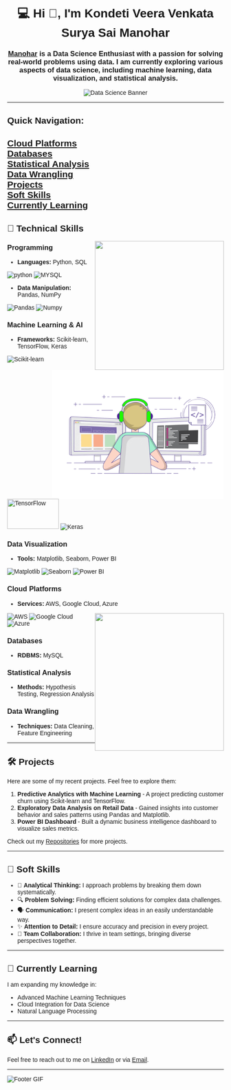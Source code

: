 
<h1 align="center"><font face="Arial">💻 Hi 👋, I'm Kondeti Veera Venkata Surya Sai Manohar </h1>
<h3 align="center"><font face="Arial"><a href="https://www.linkedin.com/in/manohar-kondeti/" target="_blank" rel="noreferrer">Manohar</a> is a Data Science Enthusiast with a passion for solving real-world problems using data. I am currently exploring various aspects of data science, including machine learning, data visualization, and statistical analysis.</font></h3>

<div align="center">
    <img src="https://github.com/user-attachments/assets/8270442c-df8c-41f2-ba1d-aed2e4c36bf9" alt="Data Science Banner" />
</div>

---
## Quick Navigation:
[Cloud Platforms](#cloud-platforms)  
[Databases](#databases)  
[Statistical Analysis](#statistical-analysis)  
[Data Wrangling](#data-wrangling)  
[Projects](https://github.com/manohar48936/manohar48936/edit/main/README.md#-projects)  
[Soft Skills](#soft-skills)  
[Currently Learning](#currently-learning)  
---


## 🚀 **Technical Skills**

<img align="right" height="300" width="300" src="https://media.giphy.com/media/LmNwrBhejkK9EFP504/giphy.gif" />


### Programming
- **Languages:** Python, SQL

<p align="left"><img 
src="https://github.com/user-attachments/assets/fb193712-51f0-4d4a-b822-d0466c034353" alt="python" title="python" width="60" height="60"/> <img src="https://github.com/user-attachments/assets/1bd26e2e-a762-41ab-a6c8-535cdca9df3b" alt="MYSQL" title="MYSQL" width="80" height="60"/>  </p>

- **Data Manipulation:** Pandas, NumPy  

<p align="left"><img 
src="https://github.com/user-attachments/assets/dea647dc-cd87-416f-a213-45821ea0a9a8" alt="Pandas" title="pandas" width="80" height="70"/> <img src="https://github.com/user-attachments/assets/ecfd80be-4919-4e53-a6c9-f5804046ba77" alt="Numpy" title="Numpy" width="70" height="70"/>  </p>

### Machine Learning & AI

<img align="right" height="300" width="400" src="https://raw.githubusercontent.com/mikonoid/mikonoid/main/images/gifs/coder3.gif" />

- **Frameworks:** Scikit-learn, TensorFlow, Keras

<p align="left"><img 
src="https://github.com/user-attachments/assets/d179410a-25c0-42a6-bfea-b90d9d846cbc" alt="Scikit-learn" title="Scikit-learn" width="120" height="70"/> <img src="https://github.com/user-attachments/assets/d785aef0-48f1-4e93-83f0-840980a89821" title="TensorFlow" width="120" height="70"/> 
 <img src="https://github.com/user-attachments/assets/1350d035-4d39-4a1a-880d-3226b92be1ec" alt="Keras" title="Keras" width="120" height="70"/>  </p>



### Data Visualization

- **Tools:** Matplotlib, Seaborn, Power BI

<p align="left"><img 
src="https://github.com/user-attachments/assets/060231db-5d6f-451f-ad2f-c54cd3fa5a84" alt="Matplotlib" title="Matplotlib" width="70" height="70"/> <img src="https://github.com/user-attachments/assets/b6f5e105-7009-4c97-8d1c-b73d59d1320e" alt="Seaborn" title="Seaborn" width="70" height="70"/> <img src="https://github.com/user-attachments/assets/8a7d6682-d126-462f-87ba-a02d4c6b0bec" alt="Power BI" title="Power BI" width="70" height="70"/>  </p>

### Cloud Platforms

- **Services:** AWS, Google Cloud, Azure
<img align="right" height="320" width="300" src="https://github.com/user-attachments/assets/9480e480-4a63-4316-83b1-872958f138e5" /> 
<p align="left"><img 
src="https://github.com/user-attachments/assets/901e476c-e7c8-4eba-96b9-1edba690f2aa" alt="AWS" title="AWS" width="100" height="70"/> <img src="https://github.com/user-attachments/assets/713cca13-5dda-4ed1-b9d2-13132fb51472" alt="Google Cloud" title="Google Cloud" width="80" height="80"/> <img src="https://github.com/user-attachments/assets/901376d3-b952-4dee-86bc-d44084de1425" alt="Azure" title="Azure" width="100" height="80"/> </p>



### Databases
- **RDBMS:** MySQL  

### Statistical Analysis

- **Methods:** Hypothesis Testing, Regression Analysis  

### Data Wrangling

- **Techniques:** Data Cleaning, Feature Engineering  

---

## 🛠 **Projects**
Here are some of my recent projects. Feel free to explore them:

1. **Predictive Analytics with Machine Learning** - A project predicting customer churn using Scikit-learn and TensorFlow.
2. **Exploratory Data Analysis on Retail Data** - Gained insights into customer behavior and sales patterns using Pandas and Matplotlib.
3. **Power BI Dashboard** - Built a dynamic business intelligence dashboard to visualize sales metrics.

Check out my [Repositories](https://github.com/manohar48936?tab=repositories) for more projects.

---

## 🌟 **Soft Skills**
- 🧠 **Analytical Thinking:** I approach problems by breaking them down systematically.
- 🔍 **Problem Solving:** Finding efficient solutions for complex data challenges.
- 🗣️ **Communication:** I present complex ideas in an easily understandable way.
- ✨ **Attention to Detail:** I ensure accuracy and precision in every project.
- 👥 **Team Collaboration:** I thrive in team settings, bringing diverse perspectives together.

---

## 🌱 **Currently Learning**
I am expanding my knowledge in:
- Advanced Machine Learning Techniques
- Cloud Integration for Data Science
- Natural Language Processing

---

## 📫 **Let's Connect!**
Feel free to reach out to me on [LinkedIn](https://www.linkedin.com/in/manohar-kondeti/) or via [Email](manohar48936@gmail.com).

---

![Footer GIF](https://media.giphy.com/media/3oKIPf3C7HqqYBVcCk/giphy.gif) <!-- Replace with your own gif -->

